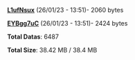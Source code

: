 [**L1ufNsux**](/data/L1ufNsux.txt) (26/01/23 - 13:51)- 2060 bytes

[**EYBgg7uC**](/data/EYBgg7uC.txt) (26/01/23 - 13:51)- 2424 bytes

**Total Datas**: 6487

**Total Size**: 38.42 MB / 38.4 MB